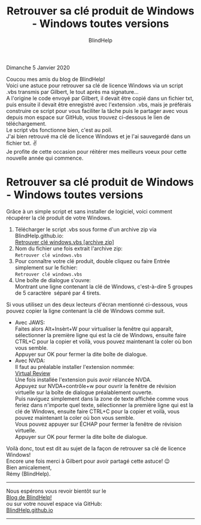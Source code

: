 ﻿---
title: Retrouver sa clé produit de Windows - Windows toutes versions
layout: post
author: BlindHelp
---

<footer>Dimanche 5 Janvier 2020</footer>


Coucou mes amis du blog de BlindHelp!               
Voici une astuce pour retrouver sa clé de licence Windows via un script .vbs transmis par Gilbert, le tout après ma signature...    
A l'origine le code envoyé par Gilbert, il devait être copié dans un fichier txt,  puis ensuite il devait être enregistré avec l'extension .vbs, mais je préférais construire ce script pour vous faciliter  la tâche puis le partager avec vous depuis mon espace sur GitHub, vous trouvez ci-dessous le lien de téléchargement.    
Le script vbs fonctionne bien, c'est au poil.    
J'ai bien retrouvé ma clé de licence Windows et je l'ai sauvegardé dans un fichier txt. ✌    
Je profite de cette occasion pour réitérer mes meilleurs voeux pour cette nouvelle année qui commence.    

# Retrouver sa clé produit de Windows - Windows toutes versions #

Grâce à un simple script et sans installer de logiciel, voici comment récupérer la clé produit de votre Windows.  


1. Télécharger le script .vbs sous forme  d'un  archive zip via BlindHelp.github.io:    
[Retrouver clé windows.vbs [archive zip]](https://blindhelp.github.io/Retrouver%20cl%C3%A9%20windows.zip)    
2. Nom du fichier une fois extrait l'archive zip:    
`Retrouver clé windows.vbs`    
3. Pour connaître votre clé produit, double cliquez ou faire Entrée simplement sur le fichier:     
`Retrouver clé windows.vbs`    
4. Une boîte de dialogue s'ouvre:    
 Montrant une ligne contenant la clé de Windows, c'est-à-dire 5 groupes de 5 caractère  séparé par 4 tirets.     


Si vous utilisez un des deux lecteurs d'écran mentionné ci-dessous, vous pouvez copier la ligne contenant la clé de Windows comme suit.    

- Avec JAWS:    
Faites alors Alt+Insèrt+W pour virtualiser la fenêtre qui apparaît, sélectionner la première ligne qui est la clé de Windows, ensuite faire CTRL+C pour la copier 
et voilà, vous pouvez maintenant la coler où bon vous semble.    
Appuyer sur OK pour fermer la dite boîte de dialogue.    
- Avec NVDA:    
Il faut au préalable installer l'extension nommée:    
[Virtual Review](https://addons.nvda-project.org/files/get.php?file=VR)    
Une fois installée l'extension puis avoir rélancée NVDA.    
Appuyez sur NVDA+contrôle+w pour ouvrir la fenêtre de révision virtuelle sur la boîte de dialogue préalablement ouverte.    
Puis naviguez simplement dans la zone de texte affichée comme vous feriez dans n'importe quel texte, sélectionner la première ligne qui est la clé de Windows, ensuite faire CTRL+C pour la copier 
et voilà, vous pouvez maintenant la coler où bon vous semble.    
Vous pouvez appuyer sur ÉCHAP pour fermer la fenêtre de révision virtuelle.    
Appuyer sur OK pour fermer la dite boîte de dialogue.    

Voilà donc,  tout est dit au sujet de la façon de retrouver sa clé de licence Windows!                
Encore une fois merci à Gilbert pour avoir partagé cette astuce! 😉    
Bien amicalement,              
Rémy (BlindHelp).

---

Nous espérons vous revoir bientôt sur le      
[Blog de BlindHelp!](http://blindhelp.blogspot.fr/)                    
ou sur  votre nouvel espace via GitHub:                     
[BlindHelp.github.io](https://blindhelp.github.io)                    

---